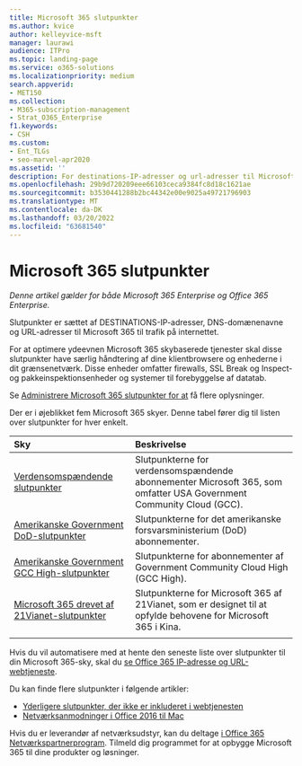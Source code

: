 ```yaml
---
title: Microsoft 365 slutpunkter
ms.author: kvice
author: kelleyvice-msft
manager: laurawi
audience: ITPro
ms.topic: landing-page
ms.service: o365-solutions
ms.localizationpriority: medium
search.appverid:
- MET150
ms.collection:
- M365-subscription-management
- Strat_O365_Enterprise
f1.keywords:
- CSH
ms.custom:
- Ent_TLGs
- seo-marvel-apr2020
ms.assetid: ''
description: For destinations-IP-adresser og url-adresser til Microsoft 365, skal du bruge denne liste over artikler til internetslutpunkter for de forskellige Microsoft 365 skyer.
ms.openlocfilehash: 29b9d720209eee66103ceca9384fc8d18c1621ae
ms.sourcegitcommit: b3530441288b2bc44342e00e9025a49721796903
ms.translationtype: MT
ms.contentlocale: da-DK
ms.lasthandoff: 03/20/2022
ms.locfileid: "63681540"
---
```

# <a name="microsoft-365-endpoints"></a>Microsoft 365 slutpunkter

*Denne artikel gælder for både Microsoft 365 Enterprise og Office 365 Enterprise.*

Slutpunkter er sættet af DESTINATIONS-IP-adresser, DNS-domænenavne og URL-adresser til Microsoft 365 til trafik på internettet. 

For at optimere ydeevnen Microsoft 365 skybaserede tjenester skal disse slutpunkter have særlig håndtering af dine klientbrowsere og enhederne i dit grænsenetværk. Disse enheder omfatter firewalls, SSL Break og Inspect- og pakkeinspektionsenheder og systemer til forebyggelse af datatab.

Se [Administrere Microsoft 365 slutpunkter for at](managing-office-365-endpoints.md) få flere oplysninger.

Der er i øjeblikket fem Microsoft 365 skyer. Denne tabel fører dig til listen over slutpunkter for hver enkelt.

| Sky | Beskrivelse |
|:-------|:-----|
| [Verdensomspændende slutpunkter](urls-and-ip-address-ranges.md) | Slutpunkterne for verdensomspændende abonnementer Microsoft 365, som omfatter USA Government Community Cloud (GCC). |
| [Amerikanske Government DoD-slutpunkter](microsoft-365-u-s-government-dod-endpoints.md) | Slutpunkterne for det amerikanske forsvarsministerium (DoD) abonnementer. |
| [Amerikanske Government GCC High-slutpunkter](microsoft-365-u-s-government-gcc-high-endpoints.md) | Slutpunkterne for abonnementer af Government Community Cloud High (GCC High). |
| [Microsoft 365 drevet af 21Vianet-slutpunkter](urls-and-ip-address-ranges-21vianet.md) | Slutpunkterne for Microsoft 365 af 21Vianet, som er designet til at opfylde behovene for Microsoft 365 i Kina. |
|||

Hvis du vil automatisere med at hente den seneste liste over slutpunkter til din Microsoft 365-sky, skal du [se Office 365 IP-adresse og URL-webtjeneste](microsoft-365-ip-web-service.md).

Du kan finde flere slutpunkter i følgende artikler:

- [Yderligere slutpunkter, der ikke er inkluderet i webtjenesten](additional-office365-ip-addresses-and-urls.md)
- [Netværksanmodninger i Office 2016 til Mac](network-requests-in-office-2016-for-mac.md)

Hvis du er leverandør af netværksudstyr, kan du deltage [i Office 365 Netværkspartnerprogram](microsoft-365-networking-partner-program.md). Tilmeld dig programmet for at opbygge Microsoft 365 til dine produkter og løsninger. 
